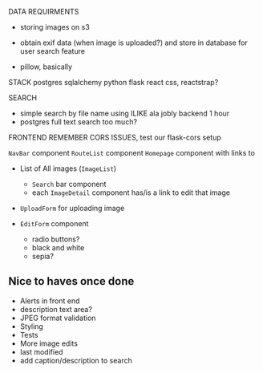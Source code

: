 

DATA REQUIRMENTS

- storing images on s3

- obtain exif data (when image is uploaded?) and store in database for user search feature

- pillow, basically


STACK
postgres
sqlalchemy
python
flask
react
css, reactstrap?


SEARCH
- simple search by file name using ILIKE ala jobly backend 1 hour
- postgres full text search too much?


FRONTEND
REMEMBER CORS ISSUES, test our flask-cors setup

`NavBar` component
`RouteList` component
`Homepage` component with links to

- List of All images (`ImageList`)
    - `Search` bar component
    - each `ImageDetail` component has/is a link to edit that image

- `UploadForm` for uploading image

- `EditForm` component
    - radio buttons?
    - black and white
    - sepia?

## Nice to haves once done
- Alerts in front end
- description text area?
- JPEG format validation
- Styling
- Tests
- More image edits
- last modified
- add caption/description to search

